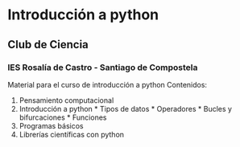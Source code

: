 # Introducción a python
## Club de Ciencia
### IES Rosalía de Castro - Santiago de Compostela
Material para el curso de introducción a python
Contenidos:
  1. Pensamiento computacional
  2. Introducción a python
    * Tipos de datos
    * Operadores
    * Bucles y bifurcaciones
    * Funciones
  3. Programas básicos
  4. Librerías científicas con python

